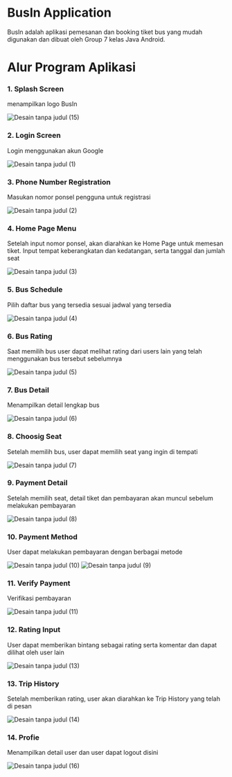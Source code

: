 <h1> BusIn Application </h1>
BusIn adalah aplikasi pemesanan dan booking tiket bus yang mudah digunakan dan dibuat oleh Group 7 kelas Java Android.
<h1>Alur Program Aplikasi</h1>

<h3> 1. Splash Screen</h3>
menampilkan logo BusIn

![Desain tanpa judul (15)](https://github.com/edwardardian/Hacktiv8-Final-Project-4/assets/96390389/1856e5da-e3af-4182-9bb0-0a5b10b19f2d)

<h3> 2. Login Screen </h3>
Login menggunakan akun Google

![Desain tanpa judul (1)](https://github.com/edwardardian/Hacktiv8-Final-Project-4/assets/96390389/4058de90-b824-446c-ab94-a96ae51bb919)

<h3> 3. Phone Number Registration </h3>
Masukan nomor ponsel pengguna untuk registrasi

![Desain tanpa judul (2)](https://github.com/edwardardian/Hacktiv8-Final-Project-4/assets/96390389/6163d0cc-4b82-4473-9a1b-0d0f6e9b432d)

<h3> 4. Home Page Menu </h3>
Setelah input nomor ponsel, akan diarahkan ke Home Page untuk memesan tiket. Input tempat keberangkatan dan kedatangan, serta tanggal dan jumlah seat

![Desain tanpa judul (3)](https://github.com/edwardardian/Hacktiv8-Final-Project-4/assets/96390389/8467d965-e165-462a-ac6d-bd2974edbd1d)

<h3> 5. Bus Schedule </h3>
Pilih daftar bus yang tersedia sesuai jadwal yang tersedia

![Desain tanpa judul (4)](https://github.com/edwardardian/Hacktiv8-Final-Project-4/assets/96390389/04ad920c-b2fc-4eca-8525-a3cf28bf7d23)

<h3> 6. Bus Rating </h3>
Saat memilih bus user dapat melihat rating dari users lain yang telah menggunakan bus tersebut sebelumnya 

![Desain tanpa judul (5)](https://github.com/edwardardian/Hacktiv8-Final-Project-4/assets/96390389/57bba431-990e-4354-a8d1-28f9635f3032)

<h3> 7. Bus Detail </h3>
Menampilkan detail lengkap bus 

![Desain tanpa judul (6)](https://github.com/edwardardian/Hacktiv8-Final-Project-4/assets/96390389/70c04046-4c42-42d8-8219-02c44cd7ce54)

<h3> 8. Choosig Seat </h3>
Setelah memilih bus, user dapat memilih seat yang ingin di tempati

![Desain tanpa judul (7)](https://github.com/edwardardian/Hacktiv8-Final-Project-4/assets/96390389/d9990197-e463-4aab-86f6-7fa4679be73c)

<h3> 9. Payment Detail </h3>
Setelah memilih seat, detail tiket dan pembayaran akan muncul sebelum melakukan pembayaran

![Desain tanpa judul (8)](https://github.com/edwardardian/Hacktiv8-Final-Project-4/assets/96390389/9b646adb-409b-4f90-8ced-779e84d92631)

<h3> 10. Payment Method </h3>
User dapat melakukan pembayaran dengan berbagai metode

![Desain tanpa judul (10)](https://github.com/edwardardian/Hacktiv8-Final-Project-4/assets/96390389/c93c0b18-624f-4673-b2ce-724882eae7c0)
![Desain tanpa judul (9)](https://github.com/edwardardian/Hacktiv8-Final-Project-4/assets/96390389/e63fccc6-d273-4fca-9149-6eac08899865)


<h3> 11. Verify Payment </h3>
Verifikasi pembayaran 

![Desain tanpa judul (11)](https://github.com/edwardardian/Hacktiv8-Final-Project-4/assets/96390389/6f95e0cb-261c-4d01-9cfb-3b78ae11183d)

<h3> 12. Rating Input </h3>
User dapat memberikan bintang sebagai rating serta komentar dan dapat dilihat oleh user lain

![Desain tanpa judul (13)](https://github.com/edwardardian/Hacktiv8-Final-Project-4/assets/96390389/c88068ea-16d0-4450-80b2-986a19dc3557)

<h3> 13. Trip History</h3>
Setelah memberikan rating, user akan diarahkan ke Trip History yang telah di pesan

![Desain tanpa judul (14)](https://github.com/edwardardian/Hacktiv8-Final-Project-4/assets/96390389/cd2a1dc2-d4c8-4228-960f-664de199f2db)

<h3> 14. Profie </h3>
Menampilkan detail user dan user dapat logout disini

![Desain tanpa judul (16)](https://github.com/edwardardian/Hacktiv8-Final-Project-4/assets/96390389/9e3790db-a3fb-41a9-9193-5eabdf8857be)





